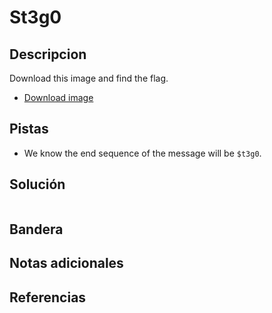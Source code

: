 # St3g0

## Descripcion
Download this image and find the flag.

-   [Download image](https://artifacts.picoctf.net/c/215/pico.flag.png)

## Pistas
- We know the end sequence of the message will be `$t3g0`.

## Solución

```
```

## Bandera

## Notas adicionales

## Referencias